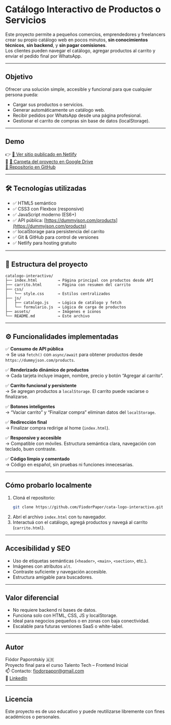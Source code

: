 #  Catálogo Interactivo de Productos o Servicios

Este proyecto permite a pequeños comercios, emprendedores y freelancers crear su propio catálogo web en pocos minutos, **sin conocimientos técnicos**, **sin backend**, y **sin pagar comisiones**.  
Los clientes pueden navegar el catálogo, agregar productos al carrito y enviar el pedido final por WhatsApp.

---

##  Objetivo

Ofrecer una solución simple, accesible y funcional para que cualquier persona pueda:

- Cargar sus productos o servicios.
- Generar automáticamente un catálogo web.
- Recibir pedidos por WhatsApp desde una página profesional.
- Gestionar el carrito de compras sin base de datos (localStorage).

---

##  Demo

👉 [🔗 Ver sitio publicado en Netlify](https://micatalago.netlify.app/)  
📁 [📂 Carpeta del proyecto en Google Drive](https://drive.google.com/drive/folders/1PLxTyIzJ_Jg0W4ZV8XaeosqINpoxtS1h?usp=drive_link)  
 [🔗 Repositorio en GitHub](https://github.com/FiodorPapor/cata-logo-interactivo)

---

## 🛠️ Tecnologías utilizadas

- ✅ HTML5 semántico
- ✅ CSS3 con Flexbox (responsive)
- ✅ JavaScript moderno (ES6+)
- ✅ API pública: [https://dummyjson.com/products](https://dummyjson.com/products)
- ✅ localStorage para persistencia del carrito
- ✅ Git & GitHub para control de versiones
- ✅ Netlify para hosting gratuito

---

## 🧩 Estructura del proyecto

```
catalogo-interactivo/
├── index.html         → Página principal con productos desde API
├── carrito.html       → Página con resumen del carrito
├── css/
│   └── style.css      → Estilos centralizados
├── js/
│   ├── catalogo.js    → Lógica de catálogo y fetch
│   └── formulario.js  → Lógica de carga de productos
├── assets/            → Imágenes e íconos
└── README.md          → Este archivo
```

---

## ⚙️ Funcionalidades implementadas

✅ **Consumo de API pública**  
→ Se usa `fetch()` con `async/await` para obtener productos desde `https://dummyjson.com/products`.

✅ **Renderizado dinámico de productos**  
→ Cada tarjeta incluye imagen, nombre, precio y botón “Agregar al carrito”.

✅ **Carrito funcional y persistente**  
→ Se agregan productos a `localStorage`. El carrito puede vaciarse o finalizarse.

✅ **Botones inteligentes**  
→ “Vaciar carrito” y “Finalizar compra” eliminan datos del `localStorage`.

✅ **Redirección final**  
→ Finalizar compra redirige al home (`index.html`).

✅ **Responsive y accesible**  
→ Compatible con móviles. Estructura semántica clara, navegación con teclado, buen contraste.

✅ **Código limpio y comentado**  
→ Código en español, sin pruebas ni funciones innecesarias.

---

## Cómo probarlo localmente

1. Cloná el repositorio:
   ```bash
   git clone https://github.com/FiodorPapor/cata-logo-interactivo.git
   ```
2. Abrí el archivo `index.html` con tu navegador.
3. Interactuá con el catálogo, agregá productos y navegá al carrito (`carrito.html`).

---

## Accesibilidad y SEO

- Uso de etiquetas semánticas (`<header>`, `<main>`, `<section>`, etc.).
- Imágenes con atributos `alt`.
- Contraste suficiente y navegación accesible.
- Estructura amigable para buscadores.

---

## Valor diferencial

- No requiere backend ni bases de datos.
- Funciona solo con HTML, CSS, JS y localStorage.
- Ideal para negocios pequeños o en zonas con baja conectividad.
- Escalable para futuras versiones SaaS o white-label.

---

##  Autor

Fiódor Paporotskiy 🇦🇷  
Proyecto final para el curso Talento Tech – Frontend Inicial  
📫 Contacto: fiodorpapor@gmail.com  
🔗 [LinkedIn](https://www.linkedin.com/in/tu-linkedin)  

---

##  Licencia

Este proyecto es de uso educativo y puede reutilizarse libremente con fines académicos o personales. 